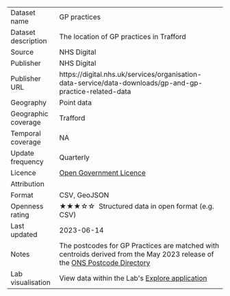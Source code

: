 <table>
<tr>
	<td>Dataset name</td>
	<td>GP practices</td>
</tr>
<tr>
	<td>Dataset description</td>
	<td>The location of GP practices in Trafford</td>
</tr>
<tr>
	<td>Source</td>
	<td>NHS Digital</td>
</tr>
<tr>
	<td>Publisher</td>
	<td>NHS Digital</td>
</tr>
<tr>
	<td>Publisher URL</td>
	<td><a href="https://digital.nhs.uk/services/organisation-data-service/data-downloads/gp-and-gp-practice-related-data"></a>https://digital.nhs.uk/services/organisation-data-service/data-downloads/gp-and-gp-practice-related-data</td>
</tr>
<tr>
	<td>Geography</td>
	<td>Point data</td>
</tr>
<tr>
	<td>Geographic coverage</td>
	<td>Trafford</td>
</tr>
<tr>
	<td>Temporal coverage</td>
	<td>NA</td>
</tr>
<tr>
	<td>Update frequency</td>
	<td>Quarterly</td>
</tr>
<tr>
	<td>Licence</td>
	<td><a href="http://www.nationalarchives.gov.uk/doc/open-government-licence/version/3/">Open Government Licence</a></td>
</tr>
<tr>
	<td>Attribution</td>
	<td></td>
</tr>
<tr>
	<td>Format</td>
	<td>CSV, GeoJSON</td>
</tr>
<tr>
	<td>Openness rating</td>
	<td>&#9733&#9733&#9733&#9734&#9734&nbsp; Structured data in open format (e.g. CSV)</td>
</tr>
<tr>
	<td>Last updated</td>
	<td>2023-06-14</td>
</tr>
<tr>
	<td>Notes</td>
	<td>The postcodes for GP Practices are matched with centroids derived from the May 2023 release of the <a href="https://geoportal.statistics.gov.uk/datasets/ons-postcode-directory-may-2023/about">ONS Postcode Directory</a></td>
</tr>
<tr>
	<td>Lab visualisation</td>
	<td>View data within the Lab's <a href="https://www.trafforddatalab.io/explore#dataset=general_practices">Explore application</a></td>
</tr>
</table>
